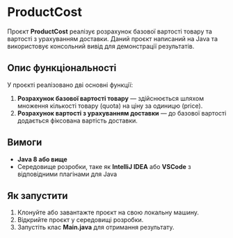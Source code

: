 # ProductCost

Проєкт **ProductCost** реалізує розрахунок базової вартості товару та вартості з урахуванням доставки. Даний проєкт написаний на Java та використовує консольний вивід для демонстрації результатів.

## Опис функціональності

У проєкті реалізовано дві основні функції:
1. **Розрахунок базової вартості товару** — здійснюється шляхом множення кількості товару (quota) на ціну за одиницю (price).
2. **Розрахунок вартості з урахуванням доставки** — до базової вартості додається фіксована вартість доставки.

## Вимоги

- **Java 8 або вище**
- Середовище розробки, таке як **IntelliJ IDEA** або **VSCode** з відповідними плагінами для Java

## Як запустити

1. Клонуйте або завантажте проєкт на свою локальну машину.
2. Відкрийте проєкт у середовищі розробки.
3. Запустіть клас **Main.java** для отримання результату.
